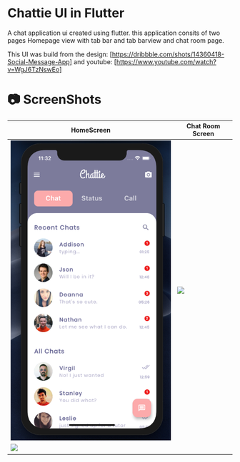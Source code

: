 # Chattie UI in Flutter

A chat application ui created using flutter. this application consits of two pages Homepage view with tab bar and tab barview and chat room page.

This UI was build from the design: [https://dribbble.com/shots/14360418-Social-Message-App] and youtube: [https://www.youtube.com/watch?v=WgJ6TzNswEo]

# 📷 ScreenShots

| HomeScreen                                          | Chat Room Screen                                    |
| --------------------------------------------------- | --------------------------------------------------- |
| <img src="assets/screenshot/app-screen-1.png" width="400"> | <img src="assets/screenshot/app-screen-2.png" width="400"> |
| <img src="assets/screenshot/video.gif">                    |
